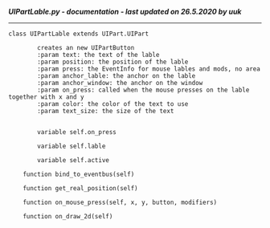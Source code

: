 ***UIPartLable.py - documentation - last updated on 26.5.2020 by uuk***
___

    class UIPartLable extends UIPart.UIPart
            
            creates an new UIPartButton
            :param text: the text of the lable
            :param position: the position of the lable
            :param press: the EventInfo for mouse lables and mods, no area
            :param anchor_lable: the anchor on the lable
            :param anchor_window: the anchor on the window
            :param on_press: called when the mouse presses on the lable together with x and y
            :param color: the color of the text to use
            :param text_size: the size of the text


            variable self.on_press

            variable self.lable

            variable self.active

        function bind_to_eventbus(self)

        function get_real_position(self)

        function on_mouse_press(self, x, y, button, modifiers)

        function on_draw_2d(self)